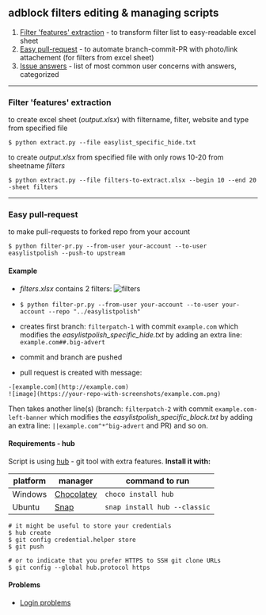 ## adblock filters editing & managing scripts 

1. [Filter 'features' extraction](../master/extract-filters) - to transform filter list to easy-readable excel sheet
2. [Easy pull-request](../master/pull-requests) - to automate branch-commit-PR with photo/link attachement (for filters from excel sheet)
3. [Issue answers](../master/pull-requests) - list of most common user concerns with answers, categorized

---

### Filter 'features' extraction

to create excel sheet (*output.xlsx*) with filtername, filter, website and type from specified file

`$ python extract.py --file easylist_specific_hide.txt`

to create *output.xlsx* from specified file with only rows 10-20 from sheetname *filters*

`$ python extract.py --file filters-to-extract.xlsx --begin 10 --end 20 -sheet filters`

---

### Easy pull-request

to make pull-requests to forked repo from your account
```
$ python filter-pr.py --from-user your-account --to-user easylistpolish --push-to upstream
```

#### Example


* *filters.xlsx* contains 2 filters:
![filters](../master/screens/readme_2.png)

* `$ python filter-pr.py --from-user your-account --to-user your-account --repo "../easylistpolish" `

* creates first branch: `filterpatch-1` with commit `example.com` which modifies the *easylistpolish_specific_hide.txt* by adding an extra line: `example.com##.big-advert` 
* commit and branch are pushed
* pull request is created with message:
```
-[example.com](http://example.com)
![image](https://your-repo-with-screenshots/example.com.png)
```

Then takes another line(s) (branch: `filterpatch-2` with commit `example.com-left-banner` which modifies the *easylistpolish_specific_block.txt* by adding an extra line: `||example.com^*^big-advert` and PR) and so on.

#### Requirements - hub

Script is using [hub](https://github.com/github/hub) - git tool with extra features. 
**Install it with:**


platform | manager | command to run
---------|---------|---------------
Windows | [Chocolatey](https://chocolatey.org/) | `choco install hub`
Ubuntu | [Snap](https://snapcraft.io) | `snap install hub --classic`


```
# it might be useful to store your credentials
$ hub create
$ git config credential.helper store
$ git push

# or to indicate that you prefer HTTPS to SSH git clone URLs
$ git config --global hub.protocol https
```

#### Problems 

* [Login problems](https://github.com/github/hub/issues/899)





